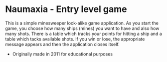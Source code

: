 # Naumaxia - Entry level game

This is a simple minesweeper look-alike game application.
As you start the game, you choose how many ships (mines) you want to have and also how many shots.
There is a table which tracks your points for hitting a ship and a table which tacks available shots.
If you win or lose, the appropriate message appears and then the application closes itself.

* Originally made in 2011 for educational purposes
